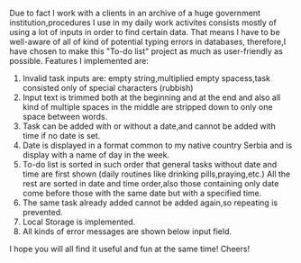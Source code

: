 Due to fact I work with a clients in an archive of a huge government institution,procedures I use in my daily work activites consists mostly of using a lot of inputs in order to find certain
data. That means I have to be well-aware of all of kind of potential typing errors in databases, therefore,I have chosen to make this "To-do list" project as much as user-friendly as possible.
Features I implemented are:

1) Invalid task inputs are: empty string,multiplied empty spacess,task consisted only of special characters (rubbish)
2) Input text is trimmed both at the beginning and at the end and also all kind of multiple spaces in the middle are stripped down to only one space between words.
3) Task can be added with or without a date,and cannot be added with time if no date is set.
4) Date is displayed in a format common to my native country Serbia and is display with a name of day in the week.
5) To-do list is sorted in such order that general tasks without date and time are first shown (daily routines like drinking pills,praying,etc.)
All the rest are sorted in date and time order,also those containing only date come before those with the same date but with a specified time.
6) The same task already added cannot be added again,so repeating is prevented.
7) Local Storage is implemented.
8) All kinds of error messages are shown below input field.

I hope you will all find it useful and fun at the same time!
Cheers!
